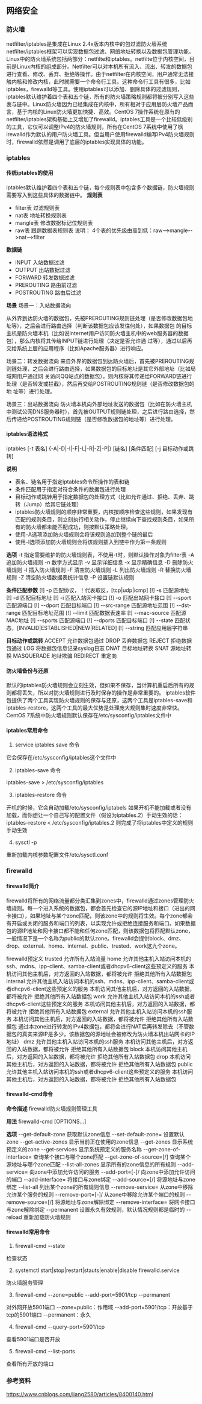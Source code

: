 ## 网络安全
### 防火墙
netfilter/iptables是集成在Linux 2.4x版本内核中的包过滤防火墙系统
netfilter/iptables框架可以实现数据包过滤、网络地址转换以及数据包管理功能。
Linux中的防火墙系统包括两部分：netfilte和iptables。netfilte位于内核空间，目前是Linux内核的组成部分。Netfilter可以对本机所有流入、流出、转发的数据包进行查看、修改、丢弃、拒绝等操作。由于netfilter在内核空间，用户通常无法接触内核和修改内核，此时就需要一个命令行工具。这种命令行工具有很多，比如iptables，firewalld等工具。使用iptables可以添加、删除具体的过滤规则，iptables默认维护着四个表和五个链，所有的防火墙策略规则都将被分别写入这些表与链中。Linux防火墙因为已经集成在内核中，所有相对于应用层防火墙产品而言，基于内核的Linux防火墙更加快捷、高效。CentOS 7操作系统在原有的netfilter/iptables架构基础上又增加了firewalld。iptables工具是一个比较低级别的工具，它仅可以调整IPv4的防火墙规则，所有在CentOS 7系统中使用了枫irewalld作为默认的用户防火墙工具。但当用户使用firewalld编写IPv4防火墙规则时，firewalld依然是调用了底层的iptables实现具体的功能。

### iptables
#### 传统iptables的使用
iptables默认维护着四个表和五个链，每个规则表中包含多个数据链，防火墙规则需要写入到这些具体的数据链中。
**规则表**
* filter表
  过滤规则表
* nat表
  地址转换规则表
* mangle表
  修改数据标记位规则表
* raw表
  跟踪数据表规则表
说明：
4个表的优先级由高到低：raw-->mangle-->nat-->filter

**数据链**
* INPUT
  入站数据过滤
* OUTPUT
  出站数据过滤
* FORWARD
  转发数据过滤
* PREROUTING
  路由前过滤
* POSTROUTING
  路由后过滤

**场景**
场景一：入站数据流向

  从外界到达防火墙的数据包，先被PREROUTING规则链处理（是否修改数据包地址等），之后会进行路由选择（判断该数据包应该发往何处），如果数据包 的目标主机是防火墙本机（比如说Internet用户访问防火墙主机中的web服务器的数据包），那么内核将其传给INPUT链进行处理（决定是否允许通 过等），通过以后再交给系统上层的应用程序（比如Apache服务器）进行响应。

场景二：转发数据流向
  来自外界的数据包到达防火墙后，首先被PREROUTING规则链处理，之后会进行路由选择，如果数据包的目标地址是其它外部地址（比如局域网用户通过网 关访问QQ站点的数据包），则内核将其传递给FORWARD链进行处理（是否转发或拦截），然后再交给POSTROUTING规则链（是否修改数据包的地 址等）进行处理。

场景三：出站数据流向
  防火墙本机向外部地址发送的数据包（比如在防火墙主机中测试公网DNS服务器时），首先被OUTPUT规则链处理，之后进行路由选择，然后传递给POSTROUTING规则链（是否修改数据包的地址等）进行处理。

#### iptables语法格式
iptables [-t 表名] {-A|-D|-I|-F|-L|-R|-Z|-P|} [链名] [条件匹配] [-j 目标动作或跳转]

**说明**
- 表名、链名用于指定iptables命令所操作的表和链
- 条件匹配用于指定对符合条件的数据包进行处理
- 目标动作或跳转用于指定数据包的处理方式（比如允许通过、拒绝、丢弃、跳转（Jump）给其它链处理）
- iptables防火墙规则的顺序非常重要，内核按顺序检查这些规则，如果发现有匹配的规则条目，则立刻执行相关动作，停止继续向下查找规则条目，如果所有的防火墙都未能匹配成功，则按默认策略处理。
- 使用-A选项添加防火墙规则会将该规则追加到整个链的最后
- 使用-I选项添加防火墙规则会将该规则插入到链中作为第一条规则

**选项**
-t      指定需要维护的防火墙规则表，不使用-t时，则默认操作对象为filter表
-A      追加防火墙规则
    -n  数字方式显示
    -v  显示详细信息
    -x  显示精确信息
-D      删除防火墙规则
-I      插入防火墙规则
-F      清空防火墙规则
-L      列出防火墙规则
-R      替换防火墙规则
-Z      清空防火墙数据表统计信息
-P      设置链默认规则

**条件匹配参数**
[!] -p              匹配协议，！代表取反，[tcp|udp|icmp]
[!] -s              匹配源地址
[!] -d              匹配目标地址
[!] -i              匹配入站网卡接口
[!] -o              匹配出站网卡接口
[!] --sport         匹配源端口
[!] --dport         匹配目标端口
[!] --src-range     匹配源地址范围
[!] --dst-range     匹配目标地址范围
[!] --limit         匹配数据表速率
[!] --mac-source    匹配源MAC地址
[!] --sports        匹配源端口
[!] --dports        匹配目标端口
[!] --state         匹配状态，[INVALID|ESTABLISHED|NEW|RELATED]
[!] --string        匹配应用层字符串

**目标动作或跳转**
ACCEPT      允许数据包通过
DROP        丢弃数据包
REJECT      拒绝数据包通过
LOG         将数据包信息记录syslog日志
DNAT        目标地址转换
SNAT        源地址转换
MASQUERADE  地址欺骗
REDIRECT    重定向

#### 防火墙备份与还原
默认的iptables防火墙规则会立刻生效，但如果不保存，当计算机重启后所有的规则都将丢失，所以对防火墙规则进行及时保存的操作是非常重要的。
iptables软件包提供了两个工具实现防火墙规则的保存与还原，这两个工具是iptables-save和iptables-restore，这两个工具的最大优势是处理庞大规则集时速度非常快。
CentOS 7系统中防火墙规则默认保存在/etc/sysconfig/iptables文件中

#### iptables常用命令
1. service iptables save 命令
  
  它会保存在/etc/sysconfig/iptables这个文件中

2. iptables-save 命令

  iptables-save > /etc/sysconfig/iptables

3. iptables-restore 命令

  开机的时候，它会自动加载/etc/sysconfig/iptabels
  如果开机不能加载或者没有加载，而你想让一个自己写的配置文件（假设为iptables.2）手动生效的话：
  iptables-restore < /etc/sysconfig/iptables.2
  则完成了将iptables中定义的规则手动生效

4. sysctl -p
  
  重新加载内核参数配置文件/etc/sysctl.conf

### firewalld
#### firewalld简介
firewalld将所有的网络流量都分类汇集到zones中，firewalld通过zones管理防火墙规则。每一个进入系统的数据包，都会首先检查它的源IP地址和接口（进出的网卡接口），如果地址与某个zone匹配，则该zone中的规则将生效。每个zone都会有开启或关闭的服务和端口的列表，以实现允许或拒绝连接服务和端口。如果数据包的源IP地址和网卡接口都不能和任何zone匹配，则该数据包将匹配默认zone，一般情况下是一个名称为public的默认zone。firewalld会提供block、dmz、drop、external、home、internal、public、trusted、work这九个zone。

firewalld预定义
trusted     允许所有入站流量
home        允许其他主机入站访问本机的ssh、mdns、ipp-client、samba-client或者dhcpv6-client这些预定义的服务
            本机访问其他主机后，对方返回的入站数据，都将被允许
            拒绝其他所有入站数据包
internal    允许其他主机入站访问本机的ssh、mdns、ipp-client、samba-client或者dhcpv6-client这些预定义的服务
            本机访问其他主机后，对方返回的入站数据，都将被允许
            拒绝其他所有入站数据包
work        允许其他主机入站访问本机的ssh或者dhcpv6-client这些预定义的服务
            本机访问其他主机后，对方返回的入站数据，都将被允许
            拒绝其他所有入站数据包
external    允许其他主机入站访问本机的ssh服务
            本机访问其他主机后，对方返回的入站数据，都将被允许
            拒绝其他所有入站数据包
            通过本zone进行转发的IPv4数据包，都将会进行NAT后再转发除去（不管数据包的真实来源IP是多少，该数据包的源地址会被修改为防火墙本机出站网卡的IP地址）
dmz         允许其他主机入站访问本机的ssh服务
            本机访问其他主机后，对方返回的入站数据，都将被允许
            拒绝其他所有入站数据包
block       本机访问其他主机后，对方返回的入站数据，都将被允许
            拒绝其他所有入站数据包
drop        本机访问其他主机后，对方返回的入站数据，都将被允许
            拒绝其他所有入站数据包
public      允许其他主机入站访问本机的ssh或者dhcpv6-client这些预定义的服务
            本机访问其他主机后，对方返回的入站数据，都将被允许
            拒绝其他所有入站数据包

#### firewalld-cmd命令
**命令描述**
firewalld防火墙规则管理工具

**用法**
firewalld-cmd [OPTIONS...]

**选项**
--get-default-zone                              获取默认zone信息
--set-default-zone=<zone>                       设置默认zone
--get-active-zones                              显示当前正在使用的zone信息
--get-zones                                     显示系统预定义的zone
--get-services                                  显示系统预定义的服务名称
--get-zone-of-interface=<interface>             查询某个接口与哪个zone匹配
--get-zone-of-source=<source>[/<mask>]          查询某个源地址与哪个zone匹配
--list-all-zones                                显示所有的zone信息的所有规则
--add-service=<service>                         向zone中添加允许访问的服务
--add-port=<portid>[-<portid>]/<protocol>       向zone中添加允许访问的端口
--add-interface=<interface>                     将接口与zone绑定
--add-source=<source>[/<mask>]                  将源地址与zone绑定
--list-all                                      列出某个zone的所有规则信息
--remove-service=<service>                      从zone中移除允许某个服务的规则
--remove-port=<portid>[-<portid>]/<protocol>    从zone中移除允许某个端口的规则
--remove-source=<source>[/<mask>]               将源地址与zone解除绑定
--remove-interface=<interface>                  将网卡接口与zone解除绑定
--permanent                                     设置永久有效规则，默认情况规则都是临时的
--reload                                        重新加载防火墙规则

#### firewalld常用命令
1. firewall-cmd --state

  检查状态

2. systemctl start|stop|restart|stauts|enable|disable firewalld.service

  防火墙服务管理

3. firewall-cmd --zone=public --add-port=5901/tcp --permanent

  对外网开放5901端口
  --zone=public：作用域
  --add-port=5901/tcp：开放基于tcp的5901端口
  --permanent：永久

4. firewall-cmd --query-port=5901/tcp

  查看5901端口是否开放

5. firewall-cmd --list-ports

  查看所有开放的端口


  ### 参考资料
  https://www.cnblogs.com/liang2580/articles/8400140.html
  